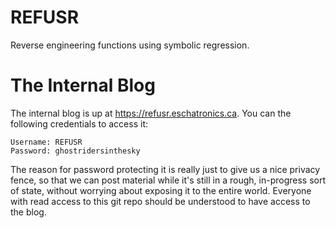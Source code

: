 # REFUSR

Reverse engineering functions using symbolic regression. <!-- TODO: elaborate a bit! -->

# The Internal Blog

The internal blog is up at <https://refusr.eschatronics.ca>. You can the following credentials to access it:

```
Username: REFUSR
Password: ghostridersinthesky
```

The reason for password protecting it is really just to give us a nice privacy fence, so that we can post material while it's still in a rough, in-progress sort of state, without worrying about exposing it to the entire world. Everyone with read access to this git repo should be understood to have access to the blog.



